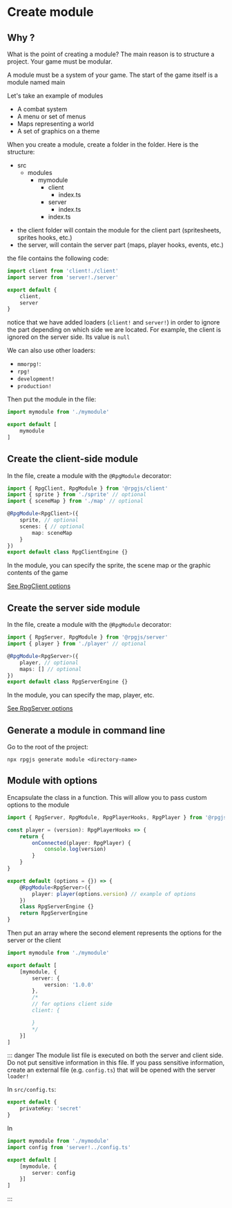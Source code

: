 # Create module

## Why ?

What is the point of creating a module? The main reason is to structure a project. Your game must be modular.

A module must be a system of your game. The start of the game itself is a module named main

Let's take an example of modules
- A combat system
- A menu or set of menus
- Maps representing a world
- A set of graphics on a theme

When you create a module, create a folder in the <PathTo to="modDir" /> folder. Here is the structure:

* src
    * modules
        * mymodule
            * client
                * index.ts
            * server
                * index.ts
            * index.ts

- the client folder will contain the module for the client part (spritesheets, sprites hooks, etc.)
- the server, will contain the server part (maps, player hooks, events, etc.)

the <PathTo to="modDir" file="mymodule/index.ts" /> file contains the following code:

```ts
import client from 'client!./client'
import server from 'server!./server'

export default {
    client,
    server
}
```

notice that we have added loaders (`client!` and `server!`) in order to ignore the part depending on which side we are located. For example, the client is ignored on the server side. Its value is `null`

We can also use other loaders: 

- `mmorpg!`: 
- `rpg!`
- `development!`
- `production!`

Then put the module in the <PathTo to="moduleIndex" /> file:

```ts
import mymodule from './mymodule'

export default [
    mymodule
]
```

## Create the client-side module

In the <PathTo to="modDir" file="mymodule/client/index.ts" /> file, create a module with the `@RpgModule` decorator:

```ts
import { RpgClient, RpgModule } from '@rpgjs/client'
import { sprite } from './sprite' // optional
import { sceneMap } from './map' // optional

@RpgModule<RpgClient>({ 
    sprite, // optional
    scenes: { // optional
        map: sceneMap
    }
})
export default class RpgClientEngine {}
```

In the module, you can specify the sprite, the scene map or the graphic contents of the game

[See RpgClient options](/classes/client.html#rpgclient-decorator)

## Create the server side module

In the <PathTo to="modDir" file="mymodule/server/index.ts" /> file, create a module with the `@RpgModule` decorator:

```ts
import { RpgServer, RpgModule } from '@rpgjs/server'
import { player } from './player' // optional

@RpgModule<RpgServer>({ 
    player, // optional
    maps: [] // optional
})
export default class RpgServerEngine {}
```

In the module, you can specify the map, player, etc.

[See RpgServer options](/classes/server.html#rpgmodule-rpgserver-decorator)

## Generate a module in command line

Go to the root of the project:

`npx rpgjs generate module <directory-name>`

## Module with options

Encapsulate the class in a function. This will allow you to pass custom options to the module

<PathTo to="modDir" file="mymodule/server/index.ts" />

```ts
import { RpgServer, RpgModule, RpgPlayerHooks, RpgPlayer } from '@rpgjs/server'

const player = (version): RpgPlayerHooks => {
    return {
        onConnected(player: RpgPlayer) {
            console.log(version)
        }
    }
}

export default (options = {}) => {
    @RpgModule<RpgServer>({ 
        player: player(options.version) // example of options
    })
    class RpgServerEngine {}
    return RpgServerEngine
}
```

Then put an array where the second element represents the options for the server or the client

<PathTo to="moduleIndex" />

```ts
import mymodule from './mymodule'

export default [
    [mymodule, {
        server: {
            version: '1.0.0'
        },
        /*
        // for options client side
        client: {

        }
        */
    }]
]
```

::: danger
The module list file is executed on both the server and client side. Do not put sensitive information in this file.
If you pass sensitive information, create an external file (e.g. `config.ts`) that will be opened with the server `loader!`

In `src/config.ts`:

```ts
export default {
    privateKey: 'secret'
}
```

In <PathTo to="moduleIndex" />

```ts
import mymodule from './mymodule'
import config from 'server!../config.ts'

export default [
    [mymodule, {
        server: config
    }]
]
```
:::

